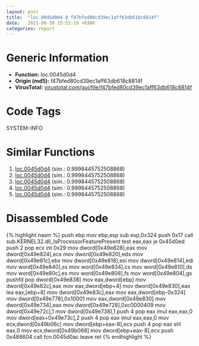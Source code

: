 ```yaml
---
layout: post
title:  "loc.0045d0d4 @ f47bfed80cd39ec1aff63db618c8814f"
date:   2021-08-30 15:52:19 +0300
categories: report
---
```


# Generic Information
- **Function:** loc.0045d0d4
- **Origin (md5):** f47bfed80cd39ec1aff63db618c8814f
- **VirusTotal:** [virustotal.com/gui/file/f47bfed80cd39ec1aff63db618c8814f][virustotal_ref]

# Code Tags
<span class="tag" id="SYSTEM-INFO">SYSTEM-INFO</span>


# Similar Functions

1. [loc.0045d0d4][similar_1_ref] (sim.: 0.9998445752508868)
2. [loc.0045d0d4][similar_2_ref] (sim.: 0.9998445752508868)
3. [loc.0045d0d4][similar_3_ref] (sim.: 0.9998445752508868)
4. [loc.0045d0d4][similar_4_ref] (sim.: 0.9998445752508868)
5. [loc.0045d0d4][similar_5_ref] (sim.: 0.9998445752508868)


# Disassembled Code

{% highlight nasm %}
push ebp
mov ebp,esp
sub esp,0x324
push 0x17
call sub.KERNEL32.dll_IsProcessorFeaturePresent
test eax,eax
je 0x45d0ed
push 2
pop ecx
int 0x29
mov dword[0x49e828],eax
mov dword[0x49e824],ecx
mov dword[0x49e820],edx
mov dword[0x49e81c],ebx
mov dword[0x49e818],esi
mov dword[0x49e814],edi
mov word[0x49e840],ss
mov word[0x49e834],cs
mov word[0x49e810],ds
mov word[0x49e80c],es
mov word[0x49e808],fs
mov word[0x49e804],gs
pushfd 
pop dword[0x49e838]
mov eax,dword[ebp]
mov dword[0x49e82c],eax
mov eax,dword[ebp+4]
mov dword[0x49e830],eax
lea eax,[ebp+8]
mov dword[0x49e83c],eax
mov eax,dword[ebp-0x324]
mov dword[0x49e778],0x10001
mov eax,dword[0x49e830]
mov dword[0x49e734],eax
mov dword[0x49e728],0xc0000409
mov dword[0x49e72c],1
mov dword[0x49e738],1
push 4
pop eax
imul eax,eax,0
mov dword[eax+0x49e73c],2
push 4
pop eax
imul eax,eax,0
mov ecx,dword[0x49b06c]
mov dword[ebp+eax-8],ecx
push 4
pop eax
shl eax,0
mov ecx,dword[0x49b068]
mov dword[ebp+eax-8],ecx
push 0x488604
call fcn.0045d0ac
leave 
ret 
{% endhighlight %}


[similar_1_ref]: /report/loc.0045d0d4@83f49824bfe7c3c24f4b74a2ba6ab65b
[similar_2_ref]: /report/loc.0045d0d4@ce2d7db52a4e79f76ce765b07f5eead2
[similar_3_ref]: /report/loc.0045d0d4@da55f6ad71c51a7bfc62709434cb3d45
[similar_4_ref]: /report/loc.0045d0d4@985d3a961f1a2ad37039ba25bf21c0ee
[similar_5_ref]: /report/loc.0045d0d4@394c28c779b535ac47055481e5ab2427
[virustotal_ref]: https://www.virustotal.com/gui/file/f47bfed80cd39ec1aff63db618c8814f